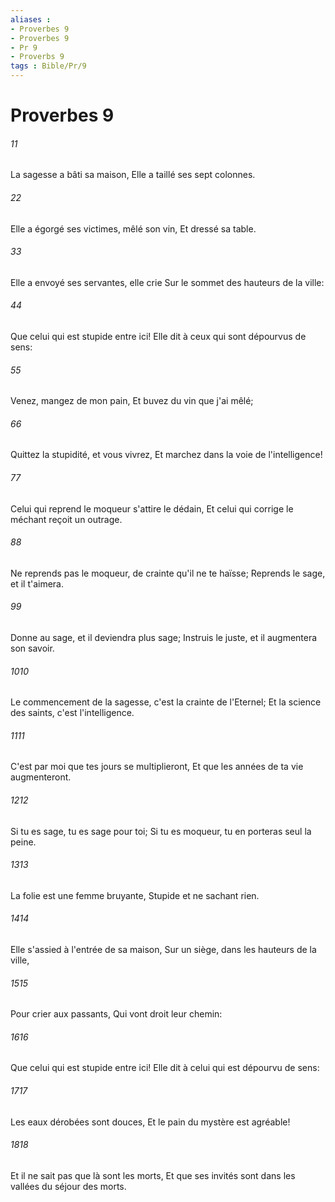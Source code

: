 ```yaml
---
aliases : 
- Proverbes 9
- Proverbes 9
- Pr 9
- Proverbs 9
tags : Bible/Pr/9
---
```


# Proverbes 9

###### 11
La sagesse a bâti sa maison, Elle a taillé ses sept colonnes.
###### 22
Elle a égorgé ses victimes, mêlé son vin, Et dressé sa table.
###### 33
Elle a envoyé ses servantes, elle crie Sur le sommet des hauteurs de la ville:
###### 44
Que celui qui est stupide entre ici! Elle dit à ceux qui sont dépourvus de sens:
###### 55
Venez, mangez de mon pain, Et buvez du vin que j'ai mêlé;
###### 66
Quittez la stupidité, et vous vivrez, Et marchez dans la voie de l'intelligence!
###### 77
Celui qui reprend le moqueur s'attire le dédain, Et celui qui corrige le méchant reçoit un outrage.
###### 88
Ne reprends pas le moqueur, de crainte qu'il ne te haïsse; Reprends le sage, et il t'aimera.
###### 99
Donne au sage, et il deviendra plus sage; Instruis le juste, et il augmentera son savoir.
###### 1010
Le commencement de la sagesse, c'est la crainte de l'Eternel; Et la science des saints, c'est l'intelligence.
###### 1111
C'est par moi que tes jours se multiplieront, Et que les années de ta vie augmenteront.
###### 1212
Si tu es sage, tu es sage pour toi; Si tu es moqueur, tu en porteras seul la peine.
###### 1313
La folie est une femme bruyante, Stupide et ne sachant rien.
###### 1414
Elle s'assied à l'entrée de sa maison, Sur un siège, dans les hauteurs de la ville,
###### 1515
Pour crier aux passants, Qui vont droit leur chemin:
###### 1616
Que celui qui est stupide entre ici! Elle dit à celui qui est dépourvu de sens:
###### 1717
Les eaux dérobées sont douces, Et le pain du mystère est agréable!
###### 1818
Et il ne sait pas que là sont les morts, Et que ses invités sont dans les vallées du séjour des morts.
